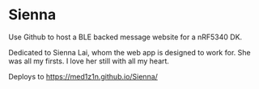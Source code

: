 # Sienna
Use Github to host a BLE backed message website for a nRF5340 DK.

Dedicated to Sienna Lai, whom the web app is designed to work for.
She was all my firsts. I love her still with all my heart.

Deploys to https://med1z1n.github.io/Sienna/
